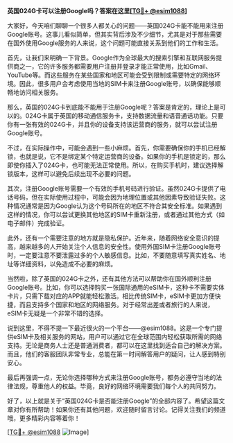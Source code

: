 **英国024G卡可以注册Google吗？答案在这里[[TG💪+ @esim1088](https://t.me/s/esim1088)]**

大家好，今天咱们聊聊一个很多人都关心的问题——英国024G卡能不能用来注册Google账号。这事儿看似简单，但其实背后涉及不少细节，尤其是对于那些需要在国外使用Google服务的人来说，这个问题可能直接关系到他们的工作和生活。

首先，让我们来明确一下背景。Google作为全球最大的搜索引擎和互联网服务提供商之一，它的许多服务都需要用户注册并登录才能正常使用，比如Gmail、YouTube等。而这些服务在某些国家和地区可能会受到限制或需要特定的网络环境。因此，很多用户会考虑使用当地的SIM卡来注册Google账号，以确保能够顺畅地访问相关服务。

那么，英国的024G卡到底能不能用于注册Google呢？答案是肯定的，理论上是可以的。024G卡属于英国的移动通信服务卡，支持数据流量和语音通话功能。只要你有一张有效的024G卡，并且你的设备支持该运营商的服务，就可以尝试注册Google账号。

不过，在实际操作中，可能会遇到一些小麻烦。首先，你需要确保你的手机已经解锁，也就是说，它不是绑定某个特定运营商的设备。如果你的手机是锁定的，那么即使你插入了024G卡，也可能无法正常使用。所以，在购买手机时，建议选择解锁版本，这样可以避免后续出现不必要的问题。

其次，注册Google账号需要一个有效的手机号码进行验证。虽然024G卡提供了电话号码，但在实际使用过程中，可能会因为地理位置或其他因素导致验证失败。这种情况通常是因为Google认为这个号码所在的地区不符合其安全标准。如果遇到这样的情况，你可以尝试更换其他地区的SIM卡重新注册，或者通过其他方式（如电子邮件）完成验证。

此外，还有一个需要注意的地方就是隐私保护。近年来，随着网络安全意识的提高，越来越多的人开始关注个人信息的安全性。使用外国SIM卡注册Google账号时，一定要注意不要泄露过多的个人敏感信息。比如，不要随意填写真实姓名、地址等详细资料，以免造成不必要的麻烦。

当然啦，除了英国的024G卡之外，还有其他方法可以帮助你在国外顺利注册Google账号。比如，你可以选择购买一张国际通用的eSIM卡，这种卡不需要实体卡片，只需下载对应的APP就能轻松激活。相比传统SIM卡，eSIM卡更加方便快捷，而且支持多个国家和地区的网络服务。对于经常出差或者旅行的人来说，eSIM卡无疑是一个非常不错的选择。

说到这里，不得不提一下最近很火的一个平台——@esim1088。这是一个专门提供eSIM卡及相关服务的网站，用户可以通过它在全球范围内轻松获取所需的网络支持。无论是商务人士还是普通消费者，都可以在这里找到适合自己的解决方案。而且，他们的客服团队非常专业，总能在第一时间解答用户的疑问，让人感到特别安心。

最后再强调一点，无论你选择哪种方式来注册Google账号，都务必遵守当地的法律法规，尊重他人的权益。毕竟，良好的网络环境需要我们每个人的共同努力。

好了，以上就是关于“英国024G卡是否能注册Google”的全部内容了。希望这篇文章对你有所帮助！如果你还有其他问题，欢迎随时留言讨论。记得关注我们的频道哦，更多精彩内容等着你！

[[TG💪+ @esim1088](https://t.me/s/esim1088) ![Image](https://i.postimg.cc/4NQfJmqS/Snipaste-2025-05-13-00-14-12.png)]